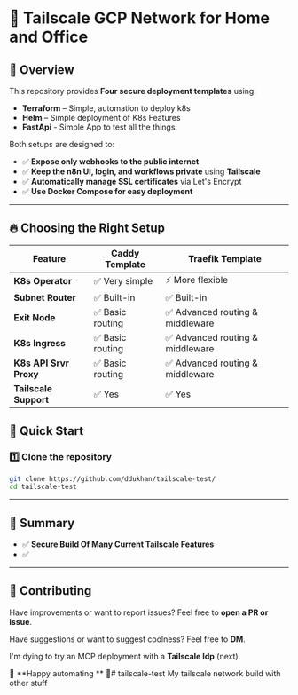 # 🚀 Tailscale GCP Network for Home and Office

## 🌟 Overview  

This repository provides **Four secure deployment templates** using:  
- **Terraform** – Simple, automation to deploy k8s  
- **Helm** – Simple deployment of K8s Features
- **FastApi** - Simple App to test all the things  

Both setups are designed to:  
- ✅ **Expose only webhooks to the public internet**  
- ✅ **Keep the n8n UI, login, and workflows private** using **Tailscale**  
- ✅ **Automatically manage SSL certificates** via Let's Encrypt  
- ✅ **Use Docker Compose for easy deployment**  

---

## 🔥 Choosing the Right Setup  

| Feature           | Caddy Template  | Traefik Template  |
|------------------|----------------|------------------|
| **K8s Operator** | ✅ Very simple | ⚡ More flexible |
| **Subnet Router**| ✅ Built-in    | ✅ Built-in |
| **Exit Node**    | ✅ Basic routing | ✅ Advanced routing & middleware |
| **K8s Ingress**  | ✅ Basic routing | ✅ Advanced routing & middleware |
| **K8s API Srvr Proxy**| ✅ Basic routing | ✅ Advanced routing & middleware |
| **Tailscale Support** | ✅ Yes | ✅ Yes |


## 🚀 Quick Start  

### 1️⃣ Clone the repository  
```sh
git clone https://github.com/ddukhan/tailscale-test/
cd tailscale-test
```

---

## 📌 Summary  

- ✅ **Secure Build Of Many Current Tailscale Features**  
- ✅ 

---

## 🤝 Contributing  

Have improvements or want to report issues? Feel free to **open a PR or issue**.

Have suggestions  or want to suggest coolness? Feel free to **DM**.

I'm dying to try an MCP deployment with a **Tailscale Idp** (next).


🔗 **Happy automating ** 🚀# tailscale-test
My tailscale network build with other stuff
